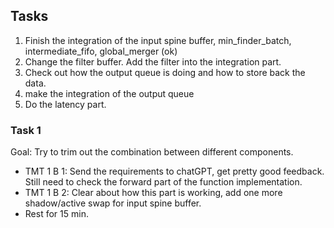 ## Tasks
1. Finish the integration of the input spine buffer, min_finder_batch, intermediate_fifo, global_merger (ok)
2. Change the filter buffer. Add the filter into the integration part.
3. Check out how the output queue is doing and how to store back the data.
4. make the integration of the output queue
5. Do the latency part.


### Task 1
Goal: Try to trim out the combination between different components.
* TMT 1 B 1: Send the requirements to chatGPT, get pretty good feedback. Still need to check the forward part of the function implementation.
* TMT 1 B 2: Clear about how this part is working, add one more shadow/active swap for input spine buffer.
* Rest for 15 min.

